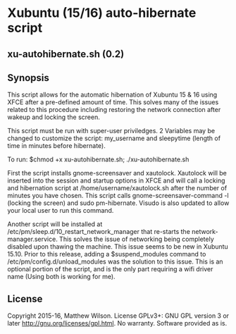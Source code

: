 # Xubuntu (15/16) auto-hibernate script

## xu-autohibernate.sh (0.2)

## Synopsis

This script allows for the automatic hibernation of Xubuntu 15 & 16 using XFCE after a pre-defined amount of time. This solves many of the issues related to this procedure including restoring the network connection after wakeup and locking the screen.

This script must be run with super-user priviledges. 2 Variables may be changed to customize the script: my_username and sleepytime (length of time in minutes before hibernate). 

To run: $chmod +x xu-autohibernate.sh; ./xu-autohibernate.sh

First the script installs gnome-screensaver and xautolock. Xautolock will be inserted into the session and startup options in XFCE and will call a locking and hibernation script at /home/username/xautolock.sh after the number of minutes you have chosen. This script calls gnome-screensaver-command -l (locking the screen) and sudo pm-hibernate. Visudo is also updated to allow your local user to run this command. 

Another script will be installed at /etc/pm/sleep.d/10_restart_network_manager that re-starts the network-manager.service. This solves the issue of networking being completely disabled upon thawing the machine. This issue seems to be new in Xubuntu 15.10. Prior to this release, adding a $suspend_modules command to /etc/pm/config.d/unload_modules was the solution to this issue. This is an optional portion of the script, and is the only part requiring a wifi driver name (Using both is working for me).

## License

Copyright 2015-16, Matthew Wilson.
License GPLv3+: GNU GPL version 3 or later http://gnu.org/licenses/gpl.html.
No warranty. Software provided as is.
